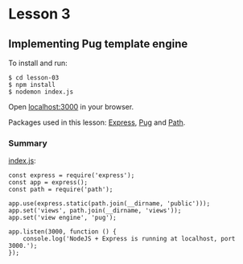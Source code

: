 # Lesson 3
## Implementing Pug template engine

To install and run:
```
$ cd lesson-03
$ npm install
$ nodemon index.js
```
Open [localhost:3000]() in your browser.

Packages used in this lesson: [Express](http://expressjs.com/), [Pug](https://pugjs.org/) and [Path](https://github.com/jinder/path).

### Summary
[index.js]():
```
const express = require('express');
const app = express();
const path = require('path');

app.use(express.static(path.join(__dirname, 'public')));
app.set('views', path.join(__dirname, 'views'));
app.set('view engine', 'pug');

app.listen(3000, function () {
    console.log('NodeJS + Express is running at localhost, port 3000.');
});
```
